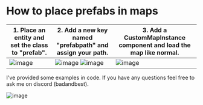 # How to place prefabs in maps

| 1. Place an entity and set the class to "prefab". | 2. Add a new key named "prefabpath" and assign your path. | 3. Add a CustomMapInstance component and load the map like normal. |
|--------|--------|--------|
| ![image](https://github.com/badandbest/sbox-custom-map-entities/assets/91832803/1e7a8671-9030-47c7-bc59-cccbae9e8c64) | ![image](https://github.com/badandbest/sbox-custom-map-entities/assets/91832803/19222d77-9a15-46d8-8540-f7e807ad2b3c) ![image](https://github.com/badandbest/sbox-custom-map-entities/assets/91832803/92945379-ea25-49ae-9a52-c502989bc33a) | ![image](https://github.com/badandbest/sbox-custom-map-entities/assets/91832803/ba0f4880-6792-4a85-bb26-290f2bf77c15) |

I've provided some examples in code. If you have any questions feel free to ask me on discord (badandbest).

![image](https://github.com/badandbest/sbox-custom-map-entities/assets/91832803/33b087d6-88b1-49ab-9c11-68d0d05974b4)
